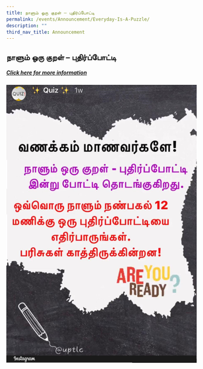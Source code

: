```yaml
---
title: நாளும் ஒரு குறள் – புதிர்ப்போட்டி
permalink: /events/Announcement/Everyday-Is-A-Puzzle/
description: ""
third_nav_title: Announcement
---
```

## நாளும் ஒரு குறள் – புதிர்ப்போட்டி

##### [Click here for more information](https://www.instagram.com/s/aGlnaGxpZ2h0OjE3OTE2ODUxNDM4Mjg5MzE5?igshid=MDJmNzVkMjY=)

![](/images/Insta-703x1024.png)


